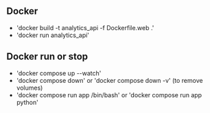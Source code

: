 ## Docker

- 'docker build -t analytics_api -f Dockerfile.web .'
- 'docker run analytics_api'

## Docker run or stop

- 'docker compose up --watch'
- 'docker compose down' or 'docker compose down -v' (to remove volumes)
- 'docker compose run app /bin/bash' or 'docker compose run app python'